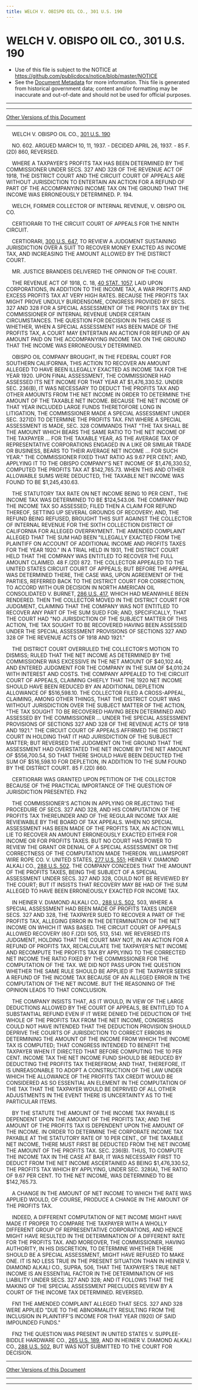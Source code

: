 ```yaml
---
title: WELCH V. OBISPO OIL CO., 301 U.S. 190
---
```


# WELCH V. OBISPO OIL CO., 301 U.S. 190

* Use of this file is subject to the NOTICE at https://github.com/publicdocs/notice/blob/master/NOTICE
* See the [Document Metadata](../../../index.md) for more information.
  This file is generated from historical government data; content and/or formatting may be inaccurate and out-of-date and should not be used for official purposes.

----------
----------

[Other Versions of this Document](https://publicdocs.github.io/go/links?ns=uslm-x&ref=%2Fus%2Fcourts%2Fscotus%2FusReporter%2F301%2F190)

----------

    WELCH V. OBISPO OIL CO., [301 U.S. 190][/us/courts/scotus/usReporter/301/190]

    NO. 602.  ARGUED MARCH 10, 11, 1937.  - DECIDED APRIL 26, 1937.  - 85 F.(2D) 860, REVERSED.

    WHERE A TAXPAYER'S PROFITS TAX HAS BEEN DETERMINED BY THE COMMISSIONER UNDER SECS. 327 AND 328 OF THE REVENUE ACT OF 1918, THE DISTRICT COURT AND THE CIRCUIT COURT OF APPEALS ARE WITHOUT JURISDICTION TO ENTERTAIN AN ACTION FOR A REFUND OF PART OF THE ACCOMPANYING INCOME TAX ON THE GROUND THAT THE INCOME WAS ERRONEOUSLY DETERMINED.  P. 194.

    WELCH, FORMER COLLECTOR OF INTERNAL REVENUE, V. OBISPO OIL CO.

    CERTIORARI TO THE CIRCUIT COURT OF APPEALS FOR THE NINTH CIRCUIT.

    CERTIORARI, [300 U.S. 647][/us/courts/scotus/usReporter/300/647], TO REVIEW A JUDGMENT SUSTAINING JURISDICTION OVER A SUIT TO RECOVER MONEY EXACTED AS INCOME TAX, AND INCREASING THE AMOUNT ALLOWED BY THE DISTRICT COURT.

    MR. JUSTICE BRANDEIS DELIVERED THE OPINION OF THE COURT.

    THE REVENUE ACT OF 1918, C. 18, [40 STAT. 1057][/us/stat/40/1057], LAID UPON CORPORATIONS, IN ADDITION TO THE INCOME TAX, A WAR PROFITS AND EXCESS PROFITS TAX AT VERY HIGH RATES.  BECAUSE THE PROFITS TAX MIGHT PROVE UNDULY BURDENSOME, CONGRESS PROVIDED BY SECS. 327 AND 328 FOR A SPECIAL ASSESSMENT OF THE PROFITS TAX BY THE COMMISSIONER OF INTERNAL REVENUE UNDER CERTAIN CIRCUMSTANCES.  THE QUESTION FOR DECISION IN THIS CASE IS WHETHER, WHEN A SPECIAL ASSESSMENT HAS BEEN MADE OF THE PROFITS TAX, A COURT MAY ENTERTAIN AN ACTION FOR REFUND OF AN AMOUNT PAID ON THE ACCOMPANYING INCOME TAX ON THE GROUND THAT THE INCOME WAS ERRONEOUSLY DETERMINED.

    OBISPO OIL COMPANY BROUGHT, IN THE FEDERAL COURT FOR SOUTHERN CALIFORNIA, THIS ACTION TO RECOVER AN AMOUNT ALLEGED TO HAVE BEEN ILLEGALLY EXACTED AS INCOME TAX FOR THE YEAR 1920.  UPON FINAL ASSESSMENT, THE COMMISSIONER HAD ASSESSED ITS NET INCOME FOR THAT YEAR AT $1,476,330.52.  UNDER SEC. 236(B), IT WAS NECESSARY TO DEDUCT THE PROFITS TAX AND OTHER AMOUNTS FROM THE NET INCOME IN ORDER TO DETERMINE THE AMOUNT OF THE TAXABLE NET INCOME.  BECAUSE THE NET INCOME OF THAT YEAR INCLUDED LARGE FUNDS THERETOFORE LONG IN LITIGATION, THE COMMISSIONER MADE A SPECIAL ASSESSMENT UNDER SEC. 327(D) TO DETERMINE THE PROFITS TAX.  FN1  WHERE A SPECIAL ASSESSMENT IS MADE, SEC. 328 COMMANDS THAT "THE TAX SHALL BE THE AMOUNT WHICH BEARS THE SAME RATIO TO THE NET INCOME OF THE TAXPAYER  ...  FOR THE TAXABLE YEAR, AS THE AVERAGE TAX OF REPRESENTATIVE CORPORATIONS ENGAGED IN A LIKE OR SIMILAR TRADE OR BUSINESS, BEARS TO THEIR AVERAGE NET INCOME  ...  FOR SUCH YEAR."  THE COMMISSIONER FIXED THAT RATIO AS 9.67 PER CENT; AND, APPLYING IT TO THE OBISPO COMPANY'S NET INCOME OF $1,476,330.52, COMPUTED THE PROFITS TAX AT $142,765.73.  WHEN THIS AND OTHER ALLOWABLE SUMS WERE DEDUCTED, THE TAXABLE NET INCOME WAS FOUND TO BE $1,245,430.63.

    THE STATUTORY TAX RATE ON NET INCOME BEING 10 PER CENT., THE INCOME TAX WAS DETERMINED TO BE $124,543.06.  THE COMPANY PAID THE INCOME TAX SO ASSESSED; FILED THEN A CLAIM FOR REFUND THEREOF, SETTING UP SEVERAL GROUNDS OF RECOVERY; AND, THE REFUND BEING REFUSED, BROUGHT THIS SUIT AGAINST THE COLLECTOR OF INTERNAL REVENUE FOR THE SIXTH COLLECTION DISTRICT OF CALIFORNIA FOR ALLEGED OVERPAYMENT.  THE AMENDED COMPLAINT ALLEGED THAT THE SUM HAD BEEN "ILLEGALLY EXACTED FROM THE PLAINTIFF ON ACCOUNT OF ADDITIONAL INCOME AND PROFITS TAXES FOR THE YEAR 1920."  IN A TRIAL HELD IN 1931, THE DISTRICT COURT HELD THAT THE COMPANY WAS ENTITLED TO RECOVER THE FULL AMOUNT CLAIMED.  48 F.(2D) 872.  THE COLLECTOR APPEALED TO THE UNITED STATES CIRCUIT COURT OF APPEALS; BUT BEFORE THE APPEAL WAS DETERMINED THERE, THE CASE WAS, UPON AGREEMENT OF THE PARTIES, REFERRED BACK TO THE DISTRICT COURT FOR CORRECTION, TO ACCORD WITH OUR DECISION IN NORTH AMERICAN OIL CONSOLIDATED V. BURNET, [286 U.S. 417][/us/courts/scotus/usReporter/286/417], WHICH HAD MEANWHILE BEEN RENDERED.  THEN THE COLLECTOR MOVED IN THE DISTRICT COURT FOR JUDGMENT, CLAIMING THAT THE COMPANY WAS NOT ENTITLED TO RECOVER ANY PART OF THE SUM SUED FOR; AND, SPECIFICALLY, THAT THE COURT HAD "NO JURISDICTION OF THE SUBJECT MATTER OF THIS ACTION, THE TAX SOUGHT TO BE RECOVERED HAVING BEEN ASSESSED UNDER THE SPECIAL ASSESSMENT PROVISIONS OF SECTIONS 327 AND 328 OF THE REVENUE ACTS OF 1918 AND 1921."

    THE DISTRICT COURT OVERRULED THE COLLECTOR'S MOTION TO DISMISS; RULED THAT THE NET INCOME AS DETERMINED BY THE COMMISSIONER WAS EXCESSIVE IN THE NET AMOUNT OF $40,102.44; AND ENTERED JUDGMENT FOR THE COMPANY IN THE SUM OF $4,010.24 WITH INTEREST AND COSTS.  THE COMPANY APPEALED TO THE CIRCUIT COURT OF APPEALS, CLAIMING CHIEFLY THAT THE 1920 NET INCOME SHOULD HAVE BEEN REDUCED BY AN ADDITIONAL DEPLETION ALLOWANCE OF $516,598.10.  THE COLLECTOR FILED A CROSS-APPEAL, CLAIMING, AMONG OTHER THINGS, THAT THE DISTRICT COURT WAS WITHOUT JURISDICTION OVER THE SUBJECT MATTER OF THE ACTION, "THE TAX SOUGHT TO BE RECOVERED HAVING BEEN DETERMINED AND ASSESSED BY THE COMMISSIONER  ...  UNDER THE SPECIAL ASSESSMENT PROVISIONS OF SECTIONS 327 AND 328 OF THE REVENUE ACTS OF 1918 AND 1921."  THE CIRCUIT COURT OF APPEALS AFFIRMED THE DISTRICT COURT IN HOLDING THAT IT HAD JURISDICTION OF THE SUBJECT MATTER; BUT REVERSED THE JUDGMENT ON THE GROUND THAT THE ASSESSMENT HAD OVERSTATED THE NET INCOME BY THE NET AMOUNT OF $556,700.54, SO THAT THERE SHOULD HAVE BEEN DEDUCTED THE SUM OF $516,598.10 FOR DEPLETION, IN ADDITION TO THE SUM FOUND BY THE DISTRICT COURT.  85 F.(2D) 860.

    CERTIORARI WAS GRANTED UPON PETITION OF THE COLLECTOR BECAUSE OF THE PRACTICAL IMPORTANCE OF THE QUESTION OF JURISDICTION PRESENTED.  FN2

    THE COMMISSIONER'S ACTION IN APPLYING OR REJECTING THE PROCEDURE OF SECS. 327 AND 328, AND HIS COMPUTATION OF THE PROFITS TAX THEREUNDER AND OF THE REGULAR INCOME TAX ARE REVIEWABLE BY THE BOARD OF TAX APPEALS.  WHEN NO SPECIAL ASSESSMENT HAS BEEN MADE OF THE PROFITS TAX, AN ACTION WILL LIE TO RECOVER AN AMOUNT ERRONEOUSLY EXACTED EITHER FOR INCOME OR FOR PROFITS TAXES.  BUT NO COURT HAS POWER TO REVIEW THE GRANT OR DENIAL OF A SPECIAL ASSESSMENT OR THE CORRECTNESS OF THE COMPUTATION MADE THEREON.  WILLIAMSPORT WIRE ROPE CO. V. UNITED STATES, [277 U.S. 551][/us/courts/scotus/usReporter/277/551]; HEINER V. DIAMOND ALKALI CO., [288 U.S. 502][/us/courts/scotus/usReporter/288/502].  THE COMPANY CONCEDES THAT THE AMOUNT OF THE PROFITS TAXES, BEING THE SUBJECT OF A SPECIAL ASSESSMENT UNDER SECS. 327 AND 328, COULD NOT BE REVIEWED BY THE COURT; BUT IT INSISTS THAT RECOVERY MAY BE HAD OF THE SUM ALLEGED TO HAVE BEEN ERRONEOUSLY EXACTED FOR INCOME TAX.

    IN HEINER V. DIAMOND ALKALI CO., [288 U.S. 502][/us/courts/scotus/usReporter/288/502], 503, WHERE A SPECIAL ASSESSMENT HAD BEEN MADE OF PROFITS TAXES UNDER SECS. 327 AND 328, THE TAXPAYER SUED TO RECOVER A PART OF THE PROFITS TAX, ALLEGING ERROR IN THE DETERMINATION OF THE NET INCOME ON WHICH IT WAS BASED.  THE CIRCUIT COURT OF APPEALS ALLOWED RECOVERY (60 F.(2D) 505, 513, 514).  WE REVERSED ITS JUDGMENT, HOLDING THAT THE COURT MAY NOT, IN AN ACTION FOR A REFUND OF PROFITS TAX, RECALCULATE THE TAXPAYER'S NET INCOME AND RECOMPUTE THE PROFITS TAX BY APPLYING TO THE CORRECTED NET INCOME THE RATIO FIXED BY THE COMMISSIONER FOR THE COMPUTATION OF THE TAX.  WE DID NOT PASS UPON THE QUESTION WHETHER THE SAME RULE SHOULD BE APPLIED IF THE TAXPAYER SEEKS A REFUND OF THE INCOME TAX BECAUSE OF AN ALLEGED ERROR IN THE COMPUTATION OF THE NET INCOME.  BUT THE REASONING OF THE OPINION LEADS TO THAT CONCLUSION.

    THE COMPANY INSISTS THAT, AS IT WOULD, IN VIEW OF THE LARGE DEDUCTIONS ALLOWED BY THE COURT OF APPEALS, BE ENTITLED TO A SUBSTANTIAL REFUND EVEN IF IT WERE DENIED THE DEDUCTION OF THE WHOLE OF THE PROFITS TAX FROM THE NET INCOME, CONGRESS COULD NOT HAVE INTENDED THAT THE DEDUCTION PROVISION SHOULD DEPRIVE THE COURTS OF JURISDICTION TO CORRECT ERRORS IN DETERMINING THE AMOUNT OF THE INCOME FROM WHICH THE INCOME TAX IS COMPUTED; THAT CONGRESS INTENDED TO BENEFIT THE TAXPAYER WHEN IT DIRECTED THAT BEFORE COMPUTING THE 10 PER CENT. INCOME TAX THE NET INCOME FUND SHOULD BE REDUCED BY DEDUCTING THE PROFITS TAX THEREFROM; AND THAT, THEREFORE, IT IS UNREASONABLE TO ADOPT A CONSTRUCTION OF THE LAW UNDER WHICH THE ALLOWANCE OF THE PROFITS TAX CREDIT WOULD BE CONSIDERED AS SO ESSENTIAL AN ELEMENT IN THE COMPUTATION OF THE TAX THAT THE TAXPAYER WOULD BE DEPRIVED OF ALL OTHER ADJUSTMENTS IN THE EVENT THERE IS UNCERTAINTY AS TO THE PARTICULAR ITEMS.

    BY THE STATUTE THE AMOUNT OF THE INCOME TAX PAYABLE IS DEPENDENT UPON THE AMOUNT OF THE PROFITS TAX; AND THE AMOUNT OF THE PROFITS TAX IS DEPENDENT UPON THE AMOUNT OF THE INCOME.  IN ORDER TO DETERMINE THE CORPORATE INCOME TAX PAYABLE AT THE STATUTORY RATE OF 10 PER CENT., OF THE TAXABLE NET INCOME, THERE MUST FIRST BE DEDUCTED FROM THE NET INCOME THE AMOUNT OF THE PROFITS TAX.  SEC. 236(B).  THUS, TO COMPUTE THE INCOME TAX IN THE CASE AT BAR, IT WAS NECESSARY FIRST TO DEDUCT FROM THE NET INCOME ASCERTAINED AS BEING $1,476,330.52, THE PROFITS TAX WHICH BY APPLYING, UNDER SEC. 328(A), THE RATIO OF 9.67 PER CENT. TO THE NET INCOME, WAS DETERMINED TO BE $142,765.73.

    A CHANGE IN THE AMOUNT OF NET INCOME TO WHICH THE RATE WAS APPLIED WOULD, OF COURSE, PRODUCE A CHANGE IN THE AMOUNT OF THE PROFITS TAX.

    INDEED, A DIFFERENT COMPUTATION OF NET INCOME MIGHT HAVE MADE IT PROPER TO COMPARE THE TAXPAYER WITH A WHOLLY DIFFERENT GROUP OF REPRESENTATIVE CORPORATIONS, AND HENCE MIGHT HAVE RESULTED IN THE DETERMINATION OF A DIFFERENT RATE FOR THE PROFITS TAX.  AND MOREOVER, THE COMMISSIONER, HAVING AUTHORITY, IN HIS DISCRETION, TO DETERMINE WHETHER THERE SHOULD BE A SPECIAL ASSESSMENT, MIGHT HAVE REFUSED TO MAKE ONE.  IT IS NO LESS TRUE IN THE PRESENT SITUATION THAN IN HEINER V. DIAMOND ALKALI CO., SUPRA, 506, THAT THE TAXPAYER'S TRUE NET INCOME IS AN ESSENTIAL FACTOR IN THE DETERMINATION OF HIS LIABILITY UNDER SECS. 327 AND 328; AND IT FOLLOWS THAT THE MAKING OF THE SPECIAL ASSESSMENT PRECLUDES REVIEW BY A COURT OF THE INCOME TAX DETERMINED.  REVERSED.

    FN1  THE AMENDED COMPLAINT ALLEGED THAT SECS. 327 AND 328 WERE APPLIED "DUE TO THE ABNORMALITY RESULTING FROM THE INCLUSION IN PLAINTIFF'S INCOME FOR THAT YEAR (1920) OF SAID IMPOUNDED FUNDS."

    FN2  THE QUESTION WAS PRESENT IN UNITED STATES V. SUPPLEE-BIDDLE HARDWARE CO., [265 U.S. 189][/us/courts/scotus/usReporter/265/189], AND IN HEINER V. DIAMOND ALKALI CO., [288 U.S. 502][/us/courts/scotus/usReporter/288/502], BUT WAS NOT SUBMITTED TO THE COURT FOR DECISION.

----------

[Other Versions of this Document](https://publicdocs.github.io/go/links?ns=uslm-x&ref=%2Fus%2Fcourts%2Fscotus%2FusReporter%2F301%2F190)

----------
----------

[/us/courts/scotus/usReporter/301/190]: https://publicdocs.github.io/go/links?ns=uslm-x&ref=%2Fus%2Fcourts%2Fscotus%2FusReporter%2F301%2F190
[/us/courts/scotus/usReporter/300/647]: https://publicdocs.github.io/go/links?ns=uslm-x&ref=%2Fus%2Fcourts%2Fscotus%2FusReporter%2F300%2F647
[/us/stat/40/1057]: https://publicdocs.github.io/go/links?ns=uslm&ref=%2Fus%2Fstat%2F40%2F1057
[/us/courts/scotus/usReporter/286/417]: https://publicdocs.github.io/go/links?ns=uslm-x&ref=%2Fus%2Fcourts%2Fscotus%2FusReporter%2F286%2F417
[/us/courts/scotus/usReporter/277/551]: https://publicdocs.github.io/go/links?ns=uslm-x&ref=%2Fus%2Fcourts%2Fscotus%2FusReporter%2F277%2F551
[/us/courts/scotus/usReporter/288/502]: https://publicdocs.github.io/go/links?ns=uslm-x&ref=%2Fus%2Fcourts%2Fscotus%2FusReporter%2F288%2F502
[/us/courts/scotus/usReporter/288/502]: https://publicdocs.github.io/go/links?ns=uslm-x&ref=%2Fus%2Fcourts%2Fscotus%2FusReporter%2F288%2F502
[/us/courts/scotus/usReporter/265/189]: https://publicdocs.github.io/go/links?ns=uslm-x&ref=%2Fus%2Fcourts%2Fscotus%2FusReporter%2F265%2F189
[/us/courts/scotus/usReporter/288/502]: https://publicdocs.github.io/go/links?ns=uslm-x&ref=%2Fus%2Fcourts%2Fscotus%2FusReporter%2F288%2F502


